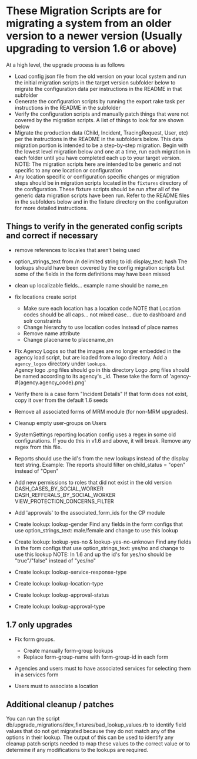 These Migration Scripts are for migrating a system from an older version to a newer version
(Usually upgrading to version 1.6 or above)
============================================================================================

At a high level, the upgrade process is as follows

- Load config json file from the old version on your local system and run the initial migration scripts in the target
  version subfolder below to migrate the configuration data per instructions in the README in that subfolder
- Generate the configuration scripts by running the export rake task per instructions in the README in the subfolder
- Verify the configuration scripts and manually patch things that were not covered by the migration scripts.
  A list of things to look for are shown below
- Migrate the production data (Child, Incident, TracingRequest, User, etc) per the instructions in the README in the
  subfolders below.
  This data migration portion is intended to be a step-by-step migration.  Begin with the lowest level migration below 
  and one at a time, run each migration in each folder until you have completed each up to your target version.
  NOTE: The migration scripts here are intended to be generic and not specific to any one location or configuration
- Any location specific or configuration specific changes or migration steps should be in migration scripts located 
  in the `fixtures` directory of the configuration.
  These fixture scripts should be run after all of the generic data migration scripts have been run.
  Refer to the README files in the subfolders below and in the fixture directory on the configuraiton for more detailed
  instructions.
  

Things to verify in the generated config scripts and correct if necessary
--------------------------------------------------------------------------
- remove references to locales that aren’t being used

- option_strings_text from /n delimited string to id: display_text: hash
  The lookups should have been covered by the config migration scripts but some of the fields in the form definitions
   may have been missed
   
- clean up localizable fields... example name should be name_en 

- fix locations create script
  - Make sure each location has a location code
    NOTE that Location codes should be all caps… not mixed case… due to dashboard and solr constraints 
  - Change hierarchy to use location codes instead of place names
  - Remove name attribute
  - Change placename to placename_en
  
- Fix Agency Logos so that the images are no longer embedded in the agency load script, but are loaded from a logo directory.
  Add a `agency_logos` directory under `lookups`.  
  Agency logo .png files should go in this directory
  Logo .png files should be named according to its agency's _id.
  These take the form of 'agency-#{agency.agency_code}.png'
  
- Verify there is a case form "Incident Details"
  If that form does not exist, copy it over from the default 1.6 seeds
  
- Remove all associated forms of MRM module (for non-MRM upgrades).

- Cleanup empty user-groups on Users

- SystemSettings reporting location config uses a regex in some old configurations. 
  If you do this in v1.6 and above, it will break. Remove any regex from this file.
  
- Reports should use the id's from the new lookups instead of the display text string.
  Example:  The reports should filter on child_status = "open" instead of "Open"
  
- Add new permissions to roles that did not exist in the old version
  DASH_CASES_BY_SOCIAL_WORKER
  DASH_REFFERALS_BY_SOCIAL_WORKER
  VIEW_PROTECTION_CONCERNS_FILTER
  
- Add 'approvals' to the associated_form_ids for the CP module
  
- Create lookup:  lookup-gender
  Find any fields in the form configs that use option_strings_text: male/female and change to use this lookup
  
- Create lookup:  lookup-yes-no & lookup-yes-no-unknown
  Find any fields in the form configs that use option_strings_text: yes/no and change to use this lookup
  NOTE: In 1.6 and up the id's for yes/no should be "true"/"false" instead of "yes/no"

- Create lookup:  lookup-service-response-type
  
- Create lookup:  lookup-location-type

- Create lookup:  lookup-approval-status

- Create lookup:  lookup-approval-type


1.7 only upgrades
-----------------
- Fix form groups.
  - Create manually form-group lookups
  - Replace form-group-name with form-group-id in each form

- Agencies and users must to have associated services for selecting them in a services form

- Users must to associate a location

Additional cleanup / patches
------------------------------
You can run the script db/upgrade_migrations/dev_fixtures/bad_lookup_values.rb to identify field values that do not
get migrated because they do not match any of the options in their lookup.
The output of this can be used to identify any cleanup patch scripts needed to map these values to the correct value
or to determine if any modifications to the lookups are required.
